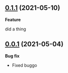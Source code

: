 ## [0.1.1](https://github.com/helloitsjoe/release-toolkit/releases/tag/v0.1.1) (2021-05-10)

**Feature**

did a thing


## [0.0.1](https://github.com/helloitsjoe/changelog/releases/tag/v0.0.1) (2021-05-04)

**Bug fix**

- Fixed buggo